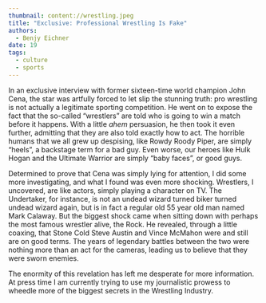 ```yaml
---
thumbnail: content://wrestling.jpeg
title: "Exclusive: Professional Wrestling Is Fake"
authors:
  - Benjy Eichner
date: 19
tags:
  - culture
  - sports
---
```


In an exclusive interview with former sixteen-time world champion John Cena, the star was artfully forced to let slip the stunning truth: pro wrestling is not actually a legitimate sporting competition. He went on to expose the fact that the so-called “wrestlers” are told who is going to win a match before it happens. With a little *ahem* persuasion, he then took it even further, admitting that they are also told exactly how to act. The horrible humans that we all grew up despising, like Rowdy Roody Piper, are simply “heels”, a backstage term for a bad guy. Even worse, our heroes like Hulk Hogan and the Ultimate Warrior are simply “baby faces”, or good guys.

Determined to prove that Cena was simply lying for attention, I did some more investigating, and what I found was even more shocking. Wrestlers, I uncovered, are like actors, simply playing a character on TV. The Undertaker, for instance, is not an undead wizard turned biker turned undead wizard again, but is in fact a regular old 55 year old man named Mark Calaway. But the biggest shock came when sitting down with perhaps the most famous wrestler alive, the Rock. He revealed, through a little coaxing, that Stone Cold Steve Austin and Vince McMahon were and still are on good terms. The years of legendary battles between the two were nothing more than an act for the cameras, leading us to believe that they were sworn enemies.

The enormity of this revelation has left me desperate for more information. At press time I am currently trying to use my journalistic prowess to wheedle more of the biggest secrets in the Wrestling Industry.





 



